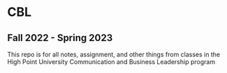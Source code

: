 # CBL
## Fall 2022 - Spring 2023
This repo is for all notes, assignment, and other things from classes in the High Point University Communication and Business Leadership program
